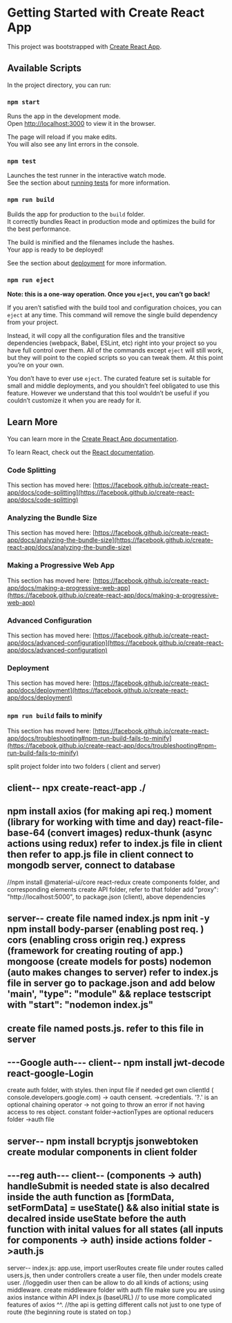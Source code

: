 # Getting Started with Create React App

This project was bootstrapped with [Create React App](https://github.com/facebook/create-react-app).

## Available Scripts

In the project directory, you can run:

### `npm start`

Runs the app in the development mode.\
Open [http://localhost:3000](http://localhost:3000) to view it in the browser.

The page will reload if you make edits.\
You will also see any lint errors in the console.

### `npm test`

Launches the test runner in the interactive watch mode.\
See the section about [running tests](https://facebook.github.io/create-react-app/docs/running-tests) for more information.

### `npm run build`

Builds the app for production to the `build` folder.\
It correctly bundles React in production mode and optimizes the build for the best performance.

The build is minified and the filenames include the hashes.\
Your app is ready to be deployed!

See the section about [deployment](https://facebook.github.io/create-react-app/docs/deployment) for more information.

### `npm run eject`

**Note: this is a one-way operation. Once you `eject`, you can’t go back!**

If you aren’t satisfied with the build tool and configuration choices, you can `eject` at any time. This command will remove the single build dependency from your project.

Instead, it will copy all the configuration files and the transitive dependencies (webpack, Babel, ESLint, etc) right into your project so you have full control over them. All of the commands except `eject` will still work, but they will point to the copied scripts so you can tweak them. At this point you’re on your own.

You don’t have to ever use `eject`. The curated feature set is suitable for small and middle deployments, and you shouldn’t feel obligated to use this feature. However we understand that this tool wouldn’t be useful if you couldn’t customize it when you are ready for it.

## Learn More

You can learn more in the [Create React App documentation](https://facebook.github.io/create-react-app/docs/getting-started).

To learn React, check out the [React documentation](https://reactjs.org/).

### Code Splitting

This section has moved here: [https://facebook.github.io/create-react-app/docs/code-splitting](https://facebook.github.io/create-react-app/docs/code-splitting)

### Analyzing the Bundle Size

This section has moved here: [https://facebook.github.io/create-react-app/docs/analyzing-the-bundle-size](https://facebook.github.io/create-react-app/docs/analyzing-the-bundle-size)

### Making a Progressive Web App

This section has moved here: [https://facebook.github.io/create-react-app/docs/making-a-progressive-web-app](https://facebook.github.io/create-react-app/docs/making-a-progressive-web-app)

### Advanced Configuration

This section has moved here: [https://facebook.github.io/create-react-app/docs/advanced-configuration](https://facebook.github.io/create-react-app/docs/advanced-configuration)

### Deployment

This section has moved here: [https://facebook.github.io/create-react-app/docs/deployment](https://facebook.github.io/create-react-app/docs/deployment)

### `npm run build` fails to minify

This section has moved here: [https://facebook.github.io/create-react-app/docs/troubleshooting#npm-run-build-fails-to-minify](https://facebook.github.io/create-react-app/docs/troubleshooting#npm-run-build-fails-to-minify)


split project folder into two folders ( client and server)

client--
npx create-react-app ./
--
npm install 
    axios (for making api req.)
    moment (library for working with time and day)
    react-file-base-64 (convert images)
    redux-thunk (async actions using redux)
refer to index.js file in client
then refer to app.js file in client
connect to mongodb server, connect to database
--
//npm install 
    @material-ui/core 
    react-redux
create components folder, and corresponding elements
create API folder, refer to that folder
add "proxy": "http://localhost:5000", to package.json (client), above dependencies


server--
create file named index.js
npm init -y 
npm install 
    body-parser (enabling post req. )
    cors (enabling cross origin req.)
    express (framework for creating routing of app.)
    mongoose (create models for posts)
    nodemon (auto makes changes to server)
refer to index.js file in server
go to package.json and add below 'main', "type": "module" && 
replace testscript with "start": "nodemon index.js"
--
create file named posts.js. refer to this file in server
--


---Google auth---
client--
npm install
    jwt-decode
    react-google-Login
--
create auth folder, with styles. then input file if needed
get own clientId ( console.developers.google.com) -> oauth censent.  ->credentials. 
'?.' is an optional chaining operator -> not going to throw an error if not having access to res object.
constant folder->actionTypes are optional
reducers folder ->auth file

server--
npm install
    bcryptjs
    jsonwebtoken
create modular components in client folder
--

---reg auth---
client--
(components -> auth)
handleSubmit is needed
state is also decalred inside the auth function as [formData, setFormData] = useState() &&
also initial state is decalred inside useState before the auth function with inital values for all states (all inputs for components -> auth)
inside actions folder ->auth.js
--

server--
index.js: app.use, import userRoutes
create file under routes called users.js, 
then under controllers create a user file, 
then under models create user.
//loggedin user then can be allow to do all kinds of actions; using middleware.
create middleware folder with auth file
make sure you are using axios instance within API index.js (baseURL) 
// to use more complicated features of axios ^^. 
//the api is getting different calls not just to one type of route (the beginning route is stated on top.)
